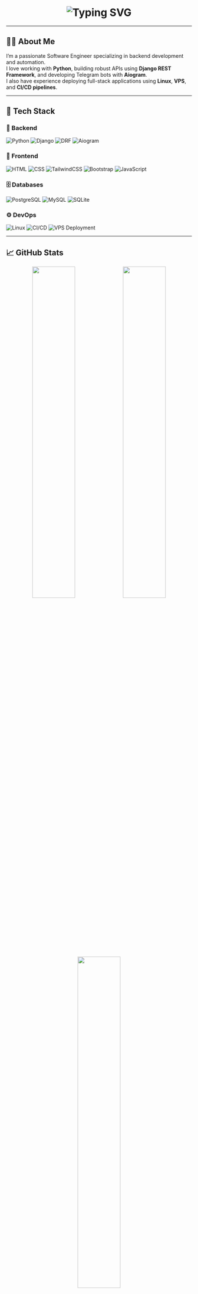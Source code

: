 <!-- Animated Header -->
<h1 align="center">
  <img src="https://readme-typing-svg.demolab.com?font=Fira+Code&duration=2500&pause=1000&color=F97316&center=true&vCenter=true&width=450&height=60&lines=Hi+there+%F0%9F%91%8B+I'm+a+Software+Engineer;I+%E2%9D%A4%EF%B8%8F+Python%2C+Django+%26+building+APIs;Backend+%2B+DevOps+enthusiast;Always+learning+%F0%9F%93%9A" alt="Typing SVG" />
</h1>

---

## 🧑‍💻 About Me
I’m a passionate Software Engineer specializing in backend development and automation.  
I love working with **Python**, building robust APIs using **Django REST Framework**, and developing Telegram bots with **Aiogram**.  
I also have experience deploying full-stack applications using **Linux**, **VPS**, and **CI/CD pipelines**.

---

## 🧰 Tech Stack

### 🐍 Backend
![Python](https://img.shields.io/badge/Python-3776AB?style=for-the-badge&logo=python&logoColor=white)
![Django](https://img.shields.io/badge/Django-092E20?style=for-the-badge&logo=django&logoColor=white)
![DRF](https://img.shields.io/badge/DRF-ff1709?style=for-the-badge&logo=django&logoColor=white)
![Aiogram](https://img.shields.io/badge/Aiogram-2E8B57?style=for-the-badge)

### 🎨 Frontend
![HTML](https://img.shields.io/badge/HTML5-e34c26?style=for-the-badge&logo=html5&logoColor=white)
![CSS](https://img.shields.io/badge/CSS3-1572B6?style=for-the-badge&logo=css3&logoColor=white)
![TailwindCSS](https://img.shields.io/badge/TailwindCSS-38B2AC?style=for-the-badge&logo=tailwind-css&logoColor=white)
![Bootstrap](https://img.shields.io/badge/Bootstrap-7952B3?style=for-the-badge&logo=bootstrap&logoColor=white)
![JavaScript](https://img.shields.io/badge/JavaScript-F7DF1E?style=for-the-badge&logo=javascript&logoColor=black)

### 🗄️ Databases
![PostgreSQL](https://img.shields.io/badge/PostgreSQL-316192?style=for-the-badge&logo=postgresql&logoColor=white)
![MySQL](https://img.shields.io/badge/MySQL-00758f?style=for-the-badge&logo=mysql&logoColor=white)
![SQLite](https://img.shields.io/badge/SQLite-003B57?style=for-the-badge&logo=sqlite&logoColor=white)

### ⚙️ DevOps
![Linux](https://img.shields.io/badge/Linux-FCC624?style=for-the-badge&logo=linux&logoColor=black)
![CI/CD](https://img.shields.io/badge/CI%2FCD-0A0A0A?style=for-the-badge&logo=githubactions&logoColor=white)
![VPS Deployment](https://img.shields.io/badge/VPS%20Deployment-3c3c3c?style=for-the-badge)

---

## 📈 GitHub Stats

<div align="center">
  <img src="https://github-readme-stats.vercel.app/api?username=YOUR_GITHUB_USERNAME&show_icons=true&theme=github_dark&hide_border=true" width="48%" />
  <img src="https://github-readme-streak-stats.herokuapp.com/?user=YOUR_GITHUB_USERNAME&theme=github-dark&hide_border=true" width="48%" />
</div>

<div align="center">
  <img src="https://github-readme-stats.vercel.app/api/top-langs/?username=YOUR_GITHUB_USERNAME&layout=compact&theme=github_dark&hide_border=true" width="48%" />
</div>

---

## 📬 Contact Me

Feel free to reach out via any of the platforms below:

[![Instagram](https://img.shields.io/badge/Instagram-E4405F?style=for-the-badge&logo=instagram&logoColor=white)](https://instagram.com/YOUR_USERNAME)
[![Facebook](https://img.shields.io/badge/Facebook-1877F2?style=for-the-badge&logo=facebook&logoColor=white)](https://facebook.com/YOUR_USERNAME)
[![LinkedIn](https://img.shields.io/badge/LinkedIn-0A66C2?style=for-the-badge&logo=linkedin&logoColor=white)](https://linkedin.com/in/YOUR_USERNAME)

---

<p align="center">
  <img src="https://komarev.com/ghpvc/?username=YOUR_GITHUB_USERNAME&style=flat-square&color=blue" alt="Profile views"/>
</p>
